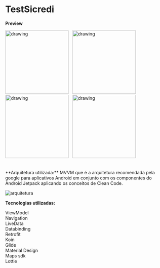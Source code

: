 # TestSicredi

**Preview**
<div>
<img src="https://user-images.githubusercontent.com/23081846/148554801-c7d6dac7-cb4d-4448-9fab-57796374ed62.jpg" alt="drawing" width="200"/> &nbsp;
<img src="https://user-images.githubusercontent.com/23081846/148554827-26a0396a-6d6b-4bf1-82f5-215c0cad16a9.jpg" alt="drawing" width="200"/> &nbsp;
<img src="https://user-images.githubusercontent.com/23081846/148554835-1797ab94-d758-4698-a966-f6fb9d835711.jpg" alt="drawing" width="200"/> &nbsp;
<img src="https://user-images.githubusercontent.com/23081846/148554844-d0283625-3700-445f-a8d0-4a3b6199cc58.jpg" alt="drawing" width="200"/>
<div/>
<br>
<br>
**Arquitetura utilizada:** MVVM que é  a arquitetura recomendada pela google para aplicativos Android em conjunto com os componentes do Android Jetpack aplicando os conceitos de Clean Code.

![arquitetura](https://user-images.githubusercontent.com/23081846/148555169-6535521c-843f-415c-b5ad-55f5ba3c1b95.png)


**Tecnologias utilizadas:**

ViewModel <br/>
Navigation <br/>
LiveData <br/>
Databinding <br/>
Retrofit <br/>
Koin <br/>
Glide <br/>
Material Design <br/>
Maps sdk <br/>
Lottie <br/>
